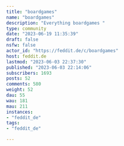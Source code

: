 ```yaml
---
title: "boardgames" 
name: "boardgames"
description: "Everything boardgames "
type: community
date: "2023-06-19 11:35:39"
draft: false
nsfw: false
actor_id: "https://feddit.de/c/boardgames"
host: feddit.de
lastmod: "2023-06-03 22:37:30"
published: "2023-06-03 22:14:06"
subscribers: 1693
posts: 52
comments: 580
weight: 52
dau: 55
wau: 181
mau: 211
instances:
- "feddit_de"
tags: 
- "feddit_de"

---
```

